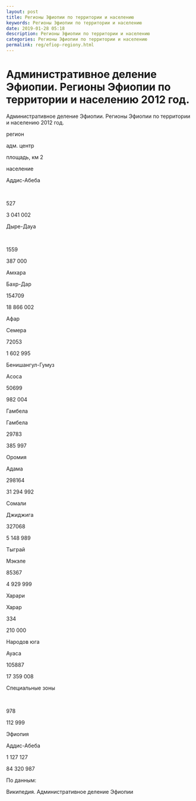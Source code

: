```yaml
---
layout: post
title: Регионы Эфиопии по территории и населению 
keywords: Регионы Эфиопии по территории и населению
date: 2019-01-28 05:18
description: Регионы Эфиопии по территории и населению
categories: Регионы Эфиопии по территории и населению
permalink: reg/efiop-regiony.html
---
```


# Административное деление Эфиопии. Регионы Эфиопии по территории и населению 2012 год.


Административное деление Эфиопии. Регионы Эфиопии по территории и населению 2012 год.








регион


адм. центр


площадь, км
2


население






Аддис-Абеба


 


527


3 041 002






Дыре-Дауа


 


1559


387 000






Амхара


Бахр-Дар


154709


18 866 002






Афар


Семера


72053


1 602 995






Бенишангул-Гумуз


Асоса


50699


982 004






Гамбела


Гамбела


29783


385 997






Оромия


Адама


298164


31 294 992






Сомали


Джиджига


327068


5 148 989






Тыграй


Мэкэле


85367


4 929 999






Харари


Харар


334


210 000






Народов юга


Ауаса


105887


17 359 008






Специальные зоны


 


978


112 999






Эфиопия


Аддис-Абеба


1 127 127


84 320 987








По данным:


Википедия. Административное деление Эфиопии



		
